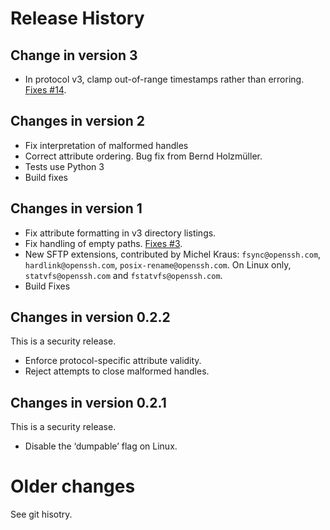 # Release History

## Change in version 3

* In protocol v3, clamp out-of-range timestamps rather than erroring. [Fixes #14](https://github.com/ewxrjk/sftpserver/issues/14).

## Changes in version 2

* Fix interpretation of malformed handles
* Correct attribute ordering. Bug fix from Bernd Holzmüller.
* Tests use Python 3
* Build fixes

## Changes in version 1

* Fix attribute formatting in v3 directory listings.
* Fix handling of empty paths. [Fixes #3](https://github.com/ewxrjk/sftpserver/issues/3).
* New SFTP extensions, contributed by Michel Kraus:
`fsync@openssh.com`, `hardlink@openssh.com`, `posix-rename@openssh.com`.
On Linux only, `statvfs@openssh.com` and `fstatvfs@openssh.com`.
* Build Fixes

## Changes in version 0.2.2

This is a security release.

* Enforce protocol-specific attribute validity.
* Reject attempts to close malformed handles.

## Changes in version 0.2.1

This is a security release.

* Disable the ‘dumpable’ flag on Linux.

# Older changes

See git hisotry.

